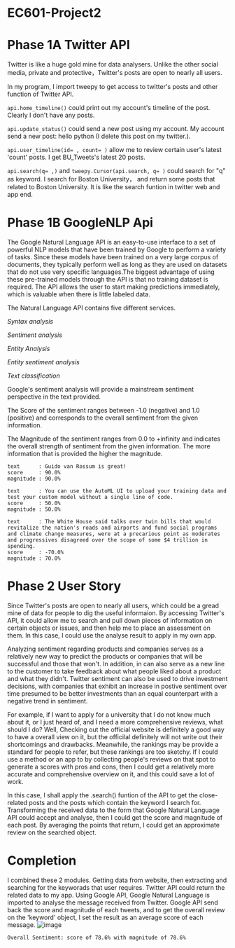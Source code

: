 # EC601-Project2

# Phase 1A Twitter API
Twitter is like a huge gold mine for data analysers. Unlike the other social media, private and protective，Twitter's posts are open to nearly all users.

In my program, I import tweepy to get access to twitter's posts and other function of Twitter API. 

`api.home_timeline()`
could print out my account's timeline of the post.  Clearly I don't have any posts.

`api.update_status()`
could send a new post using my account. My account send a new post: hello python (I delete this post on my twitter.).

`api.user_timeline(id= , count= )`
allow me to review certain user's latest 'count' posts. I get BU_Tweets's latest 20 posts. 

`api.search(q= ,)` and `tweepy.Cursor(api.search, q= )`
could search for "q" as keyword. I search for Boston University， and return some posts that related to Boston University. It is like the search funtion in twitter web and app end.

# Phase 1B GoogleNLP Api
The Google Natural Language API is an easy-to-use interface to a set of powerful NLP models that have been trained by Google to perform a variety of tasks. Since these models have been trained on a very large corpus of documents, they typically perform well as long as they are used on datasets that do not use very specific languages.The biggest advantage of using these pre-trained models through the API is that no training dataset is required. The API allows the user to start making predictions immediately, which is valuable when there is little labeled data.

The Natural Language API contains five different services.

*Syntax analysis*

*Sentiment analysis*

*Entity Analysis*

*Entity sentiment analysis*

*Text classification*

Google's sentiment analysis will provide a mainstream sentiment perspective in the text provided.

The Score of the sentiment ranges between -1.0 (negative) and 1.0 (positive) and corresponds to the overall sentiment from the given information.

The Magnitude of the sentiment ranges from 0.0 to +infinity and indicates the overall strength of sentiment from the given information. The more information that is provided the higher the magnitude.

```
text      : Guido van Rossum is great!
score     : 90.0%
magnitude : 90.0%
```
```
text      : You can use the AutoML UI to upload your training data and test your custom model without a single line of code.
score     : 50.0%
magnitude : 50.0%
```
```
text      : The White House said talks over twin bills that would revitalize the nation's roads and airports and fund social programs and climate change measures, were at a precarious point as moderates and progressives disagreed over the scope of some $4 trillion in spending.
score     : -70.0%
magnitude : 70.0%
```

# Phase 2 User Story
Since Twitter's posts are open to nearly all users, which could be a gread mine of data for people to dig the useful informaion. By accessing Twitter's API, it could allow me to search and pull down pieces of information on certain objects or issues, and then help me to place an assessment on them. In this case, I could use the analyse result to apply in my own app.

Analyzing sentiment regarding products and companies serves as a relatively new way to predict the products or companies that will be successful and those that won't. In addition, in can also serve as a new line to the customer to take feedback about what people liked about a product and what they didn't. Twitter sentiment can also be used to drive investment decisions, with companies that exhibit an increase in postive sentiment over time presumed to be better investments than an equal counterpart with a negative trend in sentiment.

For example, if I want to apply for a university that I do not know much about it, or I just heard of, and I need a more comprehensive reviews, what should I do? Well, Checking out the official website is definitely a good way to have a overall view on it, but the officilal definitely will not write out their shortcomings and drawbacks. Meanwhile, the rankings may be provide a standard for people to refer, but these rankings are too sketchy. If I could use a method or an app to by collecting people's reviews on that spot to generate a scores with pros and cons, then I could get a relatively more accurate and comprehensive overview on it, and this could save a lot of work.

In this case, I shall apply the .search() funtion of the API to get the close-related posts and the posts which contain the keyword I search for. Transforming the received data to the form that Google Natural Language API could accept and analyse, then I could get the score and magnitude of each post. By averaging the points that return, I could get an approximate review on the searched object.  

# Completion

I combined these 2 modules. Getting data from website, then extracting and searching for the keyworads that user requires. Twitter API could return the related data to my app. Using Google API, Google Natural Language is imported to analyse the message received from Twitter. Google API send back the score and magnitude of each tweets, and to get the overall review on the 'keyword' object, I set the result as an average score of each message.
![image](https://user-images.githubusercontent.com/63642698/136701352-b6588112-3506-47d0-9135-9c327b436716.png)

```
Overall Sentiment: score of 78.6% with magnitude of 78.6%
```
